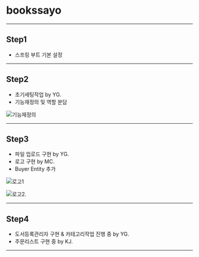 # bookssayo
***

## Step1
* 스프링 부트 기본 설정

***


## Step2
* 초기세팅작업 by YG.
* 기능재정의 및 역할 분담 

![기능재정의](https://github.com/kjgit2412/bookssayo/assets/140779367/d2396955-118d-4833-bf70-b43e5e1c2818)

***

## Step3
* 파일 업로드 구현 by YG.
* 로고 구현 by MC.
* Buyer Entity 추가

![로고1](https://github.com/kjgit2412/bookssayo/assets/140779367/5e0a900f-a78a-4a63-a743-b62418a77e15)

![로고2.](https://github.com/kjgit2412/bookssayo/assets/140779367/a16be9f1-ba5f-438c-8d37-c2bf194ca672)

***

## Step4
* 도서등록관리자 구현 & 카테고리작업 진행 중 by YG.
* 주문리스트 구현 중 by KJ.

***